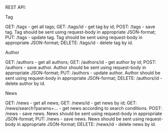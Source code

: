 REST API:

Tag


  GET: /tags - get all tags;
	GET: /tags/id - get tag by id;
	POST: /tags - save tag. Tag should be sent using request-body in appropriate JSON-format;
	PUT: /tags - update tag. Tag should be sent using request-body in appropriate JSON-format;
	DELETE: /tags/id - delete tag by id.

Author

  GET: /authors - get all authors;
	GET: /authors/id - get author by id;
	POST: /authors - save author. Author should be sent using request-body in appropriate JSON-format;
	PUT: /authors - update author. Author should be sent using request-body in appropriate JSON-format;
	DELETE: /authors/id - delete author by id.

News

  GET: /news - get all news;
	GET: /news/id - get news by id;
	GET: /news/search?params=... - get news according to search conditions.
	POST: /news - save news. News should be sent using request-body in appropriate JSON-format;
	PUT: /news - save news. News should be sent using request-body in appropriate JSON-format;
	DELETE: /news/id - delete news by id.
	 
